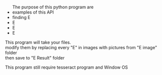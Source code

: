 <ul>The purpose of this python program are
<li>examples of this API</li>
<li>finding E</li>
<li>E</li>
<li>E</li>
<li>E</li>
</ul>
This program will take your files.<br>
modify them by replacing every "E" in images with pictures from "E image" folder<br>
then save to "E Result" folder<br>


This program still require tesseract program and Window OS<br>
